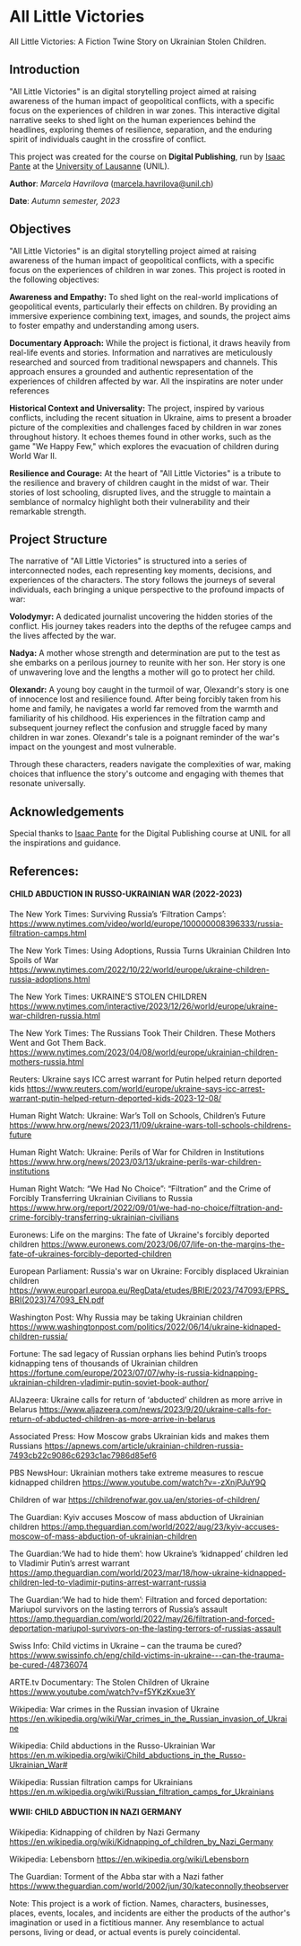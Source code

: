 # All Little Victories



All Little Victories: A Fiction Twine Story on Ukrainian Stolen Children. 



## Introduction 

"All Little Victories" is an digital storytelling project aimed at raising awareness of the human impact of geopolitical conflicts, with a specific focus on the experiences of children in war zones. This interactive digital narrative seeks to shed light on the human experiences behind the headlines, exploring themes of resilience, separation, and the enduring spirit of individuals caught in the crossfire of conflict.

This project was created for the course on **Digital Publishing**, run by [Isaac Pante](https://github.com/ipante) at the [University of Lausanne](https://www.unil.ch/) (UNIL).

**Author**: _Marcela Havrilova_ (<marcela.havrilova@unil.ch>)

**Date**: _Autumn semester, 2023_

## Objectives

"All Little Victories" is an digital storytelling project aimed at raising awareness of the human impact of geopolitical conflicts, with a specific focus on the experiences of children in war zones. This project is rooted in the following objectives:

**Awareness and Empathy:** To shed light on the real-world implications of geopolitical events, particularly their effects on children. By providing an immersive experience combining text, images, and sounds, the project aims to foster empathy and understanding among users.

**Documentary Approach:** While the project is fictional, it draws heavily from real-life events and stories. Information and narratives are meticulously researched and sourced from traditional newspapers and channels. This approach ensures a grounded and authentic representation of the experiences of children affected by war. All the inspiratins are noter under references

**Historical Context and Universality:** The project, inspired by various conflicts, including the recent situation in Ukraine, aims to present a broader picture of the complexities and challenges faced by children in war zones throughout history. It echoes themes found in other works, such as the game "We Happy Few," which explores the evacuation of children during World War II.

**Resilience and Courage:** At the heart of "All Little Victories" is a tribute to the resilience and bravery of children caught in the midst of war. Their stories of lost schooling, disrupted lives, and the struggle to maintain a semblance of normalcy highlight both their vulnerability and their remarkable strength.

## Project Structure

The narrative of "All Little Victories" is structured into a series of interconnected nodes, each representing key moments, decisions, and experiences of the characters. The story follows the journeys of several individuals, each bringing a unique perspective to the profound impacts of war:

**Volodymyr:** A dedicated journalist uncovering the hidden stories of the conflict. His journey takes readers into the depths of the refugee camps and the lives affected by the war.

**Nadya:** A mother whose strength and determination are put to the test as she embarks on a perilous journey to reunite with her son. Her story is one of unwavering love and the lengths a mother will go to protect her child.

**Olexandr:** A young boy caught in the turmoil of war, Olexandr's story is one of innocence lost and resilience found. After being forcibly taken from his home and family, he navigates a world far removed from the warmth and familiarity of his childhood. His experiences in the filtration camp and subsequent journey reflect the confusion and struggle faced by many children in war zones. Olexandr's tale is a poignant reminder of the war's impact on the youngest and most vulnerable.

Through these characters, readers navigate the complexities of war, making choices that influence the story's outcome and engaging with themes that resonate universally.


## Acknowledgements

Special thanks to [Isaac Pante](https://github.com/ipante) for the Digital Publishing course at UNIL for all the inspirations and guidance. 


## References:

#### CHILD ABDUCTION IN RUSSO-UKRAINIAN WAR (2022-2023)

The New York Times: Surviving Russia’s ‘Filtration Camps’: <br>
https://www.nytimes.com/video/world/europe/100000008396333/russia-filtration-camps.html


The New York Times: Using Adoptions, Russia Turns Ukrainian Children Into Spoils of War <br>
https://www.nytimes.com/2022/10/22/world/europe/ukraine-children-russia-adoptions.html


The New York Times: UKRAINE’S STOLEN CHILDREN<br>
https://www.nytimes.com/interactive/2023/12/26/world/europe/ukraine-war-children-russia.html


The New York Times: The Russians Took Their Children. These Mothers Went and Got Them Back.
https://www.nytimes.com/2023/04/08/world/europe/ukrainian-children-mothers-russia.html


Reuters: Ukraine says ICC arrest warrant for Putin helped return deported kids
https://www.reuters.com/world/europe/ukraine-says-icc-arrest-warrant-putin-helped-return-deported-kids-2023-12-08/


Human Right Watch: Ukraine: War’s Toll on Schools, Children’s Future 
https://www.hrw.org/news/2023/11/09/ukraine-wars-toll-schools-childrens-future


Human Right Watch: Ukraine: Perils of War for Children in Institutions
https://www.hrw.org/news/2023/03/13/ukraine-perils-war-children-institutions


Human Right Watch: “We Had No Choice”: “Filtration” and the Crime of Forcibly Transferring Ukrainian Civilians to Russia
https://www.hrw.org/report/2022/09/01/we-had-no-choice/filtration-and-crime-forcibly-transferring-ukrainian-civilians


Euronews: Life on the margins: The fate of Ukraine's forcibly deported children
https://www.euronews.com/2023/06/07/life-on-the-margins-the-fate-of-ukraines-forcibly-deported-children


European Parliament: Russia's war on Ukraine: Forcibly displaced Ukrainian children
https://www.europarl.europa.eu/RegData/etudes/BRIE/2023/747093/EPRS_BRI(2023)747093_EN.pdf


Washington Post: Why Russia may be taking Ukrainian children
https://www.washingtonpost.com/politics/2022/06/14/ukraine-kidnaped-children-russia/


Fortune: The sad legacy of Russian orphans lies behind Putin’s troops kidnapping tens of thousands of Ukrainian children
https://fortune.com/europe/2023/07/07/why-is-russia-kidnapping-ukrainian-children-vladimir-putin-soviet-book-author/


AlJazeera: Ukraine calls for return of ‘abducted’ children as more arrive in Belarus
https://www.aljazeera.com/news/2023/9/20/ukraine-calls-for-return-of-abducted-children-as-more-arrive-in-belarus 

Associated Press: How Moscow grabs Ukrainian kids and makes them Russians
https://apnews.com/article/ukrainian-children-russia-7493cb22c9086c6293c1ac7986d85ef6


PBS NewsHour: Ukrainian mothers take extreme measures to rescue kidnapped children
https://www.youtube.com/watch?v=-zXnjPJuY9Q


Children of war
https://childrenofwar.gov.ua/en/stories-of-children/


The Guardian: Kyiv accuses Moscow of mass abduction of Ukrainian children 
https://amp.theguardian.com/world/2022/aug/23/kyiv-accuses-moscow-of-mass-abduction-of-ukrainian-children



The Guardian:‘We had to hide them’: how Ukraine’s ‘kidnapped’ children led to Vladimir Putin’s arrest warrant
https://amp.theguardian.com/world/2023/mar/18/how-ukraine-kidnapped-children-led-to-vladimir-putins-arrest-warrant-russia


The Guardian:‘We had to hide them’: Filtration and forced deportation: Mariupol survivors on the lasting terrors of Russia’s assault
https://amp.theguardian.com/world/2022/may/26/filtration-and-forced-deportation-mariupol-survivors-on-the-lasting-terrors-of-russias-assault


Swiss Info: Child victims in Ukraine – can the trauma be cured?
https://www.swissinfo.ch/eng/child-victims-in-ukraine---can-the-trauma-be-cured-/48736074


ARTE.tv Documentary: The Stolen Children of Ukraine
https://www.youtube.com/watch?v=f5YKzKxue3Y

Wikipedia: War crimes in the Russian invasion of Ukraine
https://en.wikipedia.org/wiki/War_crimes_in_the_Russian_invasion_of_Ukraine


Wikipedia: Child abductions in the Russo-Ukrainian War
https://en.m.wikipedia.org/wiki/Child_abductions_in_the_Russo-Ukrainian_War#


Wikipedia: Russian filtration camps for Ukrainians
https://en.m.wikipedia.org/wiki/Russian_filtration_camps_for_Ukrainians


#### WWII: CHILD ABDUCTION IN NAZI GERMANY

Wikipedia: Kidnapping of children by Nazi Germany
https://en.wikipedia.org/wiki/Kidnapping_of_children_by_Nazi_Germany


Wikipedia: Lebensborn 
https://en.wikipedia.org/wiki/Lebensborn


The Guardian: Torment of the Abba star with a Nazi father
https://www.theguardian.com/world/2002/jun/30/kateconnolly.theobserver

Note:
This project is a work of fiction. Names, characters, businesses, places, events, locales, and incidents are either the products of the author's imagination or used in a fictitious manner. Any resemblance to actual persons, living or dead, or actual events is purely coincidental.
